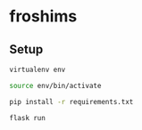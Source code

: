 # froshims

## Setup

```zsh
virtualenv env
```

```zsh
source env/bin/activate
```

```zsh
pip install -r requirements.txt
```

```zsh
flask run
```
